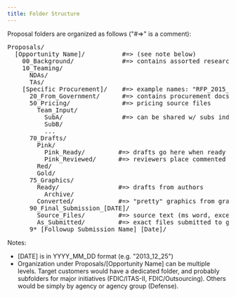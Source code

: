 ```yaml
---
title: Folder Structure
---
```


Proposal folders are organized as follows ("#=>" is a comment):

<pre>
Proposals/
  [Opportunity Name]/          #=> (see note below)
    00_Background/             #=> contains assorted research documents
    10_Teaming/
      NDAs/
      TAs/
    [Specific Procurement]/    #=> example names: "RFP_2015_10_15", "RFI_2015_05_05"
      20_From_Government/      #=> contains procurement docs issued by government
      50_Pricing/              #=> pricing source files
        Team_Input/
          SubA/                #=> can be shared w/ subs individually for input, data calls, collaboration
          SubB/
          ...
      70_Drafts/
        Pink/
          Pink_Ready/         #=> drafts go here when ready for review
          Pink_Reviewed/      #=> reviewers place commented docs here
        Red/
        Gold/
      75_Graphics/
        Ready/                #=> drafts from authors
          Archive/
        Converted/            #=> "pretty" graphics from graphics SME
      90_Final_Submission_[DATE]/
        Source_Files/         #=> source text (ms word, excel, etc.) and graphics (ppt, vsd, psd, etc.)
        As_Submitted/         #=> exact files submitted to government
      9*_[Followup Submission Name]_[Date]/
</pre>

Notes:

  * [DATE] is in YYYY_MM_DD format (e.g. "2013_12_25")
  * Organization under Proposals/[Opportunity Name] can be multiple levels. Target customers would have a dedicated folder, and probably subfolders for major initiatives (FDIC/ITAS-II, FDIC/Outsourcing). Others would be simply by agency or agency group (Defense).